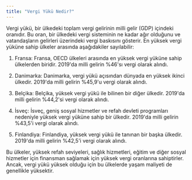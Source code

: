 ```yaml
---
title: "Vergi Yükü Nedir?"
---
```


Vergi yükü, bir ülkedeki toplam vergi gelirinin milli gelir (GDP) içindeki oranıdır. Bu oran, bir ülkedeki vergi sisteminin ne kadar ağır olduğunu ve vatandaşların gelirleri üzerindeki vergi baskısını gösterir. En yüksek vergi yüküne sahip ülkeler arasında aşağıdakiler sayılabilir:

1. Fransa: Fransa, OECD ülkeleri arasında en yüksek vergi yüküne sahip ülkelerden biridir. 2019'da milli gelirin %46'sı vergi olarak alındı.

2. Danimarka: Danimarka, vergi yükü açısından dünyada en yüksek ikinci ülkedir. 2019'da milli gelirin %45,9'u vergi olarak alındı.

3. Belçika: Belçika, yüksek vergi yükü ile bilinen bir diğer ülkedir. 2019'da milli gelirin %44,2'si vergi olarak alındı.

4. İsveç: İsveç, geniş sosyal hizmetler ve refah devleti programları nedeniyle yüksek vergi yüküne sahip bir ülkedir. 2019'da milli gelirin %43,5'i vergi olarak alındı.

5. Finlandiya: Finlandiya, yüksek vergi yükü ile tanınan bir başka ülkedir. 2019'da milli gelirin %42,5'i vergi olarak alındı.

Bu ülkeler, yüksek refah seviyeleri, sağlık hizmetleri, eğitim ve diğer sosyal hizmetler için finansman sağlamak için yüksek vergi oranlarına sahiptirler. Ancak, vergi yükü yüksek olduğu için bu ülkelerde yaşam maliyeti de genellikle yüksektir.
